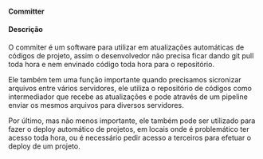 #### Committer

#### Descrição 

O commiter é um software para utilizar em atualizações
automáticas de códigos de projeto, assim o desenvolvedor
não precisa ficar dando git pull toda hora e nem envinado
código toda hora para o repositório.

Ele também tem uma função importante quando precisamos
sicronizar arquivos entre vários servidores, ele utiliza
o repositório de códigos como intermediador que recebe
as atualizações e pode através de um pipeline enviar
os mesmos arquivos para diversos servidores.

Por último, mas não menos importante, ele também
pode ser utilizado para fazer o deploy automático
de projetos, em locais onde é problemático ter
acesso toda hora, ou é necessário pedir acesso
a terceiros para efetuar o deploy de um projeto.

